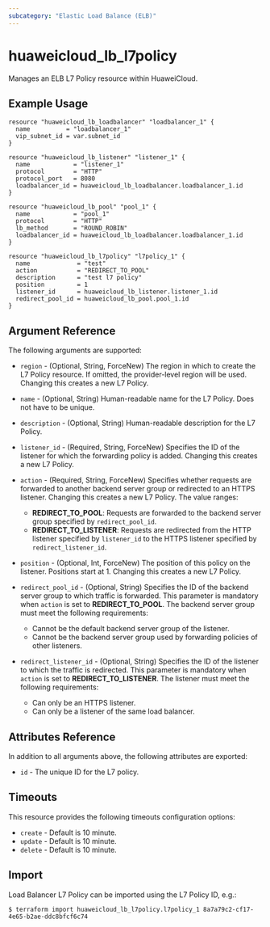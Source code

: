 ```yaml
---
subcategory: "Elastic Load Balance (ELB)"
---
```


# huaweicloud_lb_l7policy

Manages an ELB L7 Policy resource within HuaweiCloud.

## Example Usage

```hcl
resource "huaweicloud_lb_loadbalancer" "loadbalancer_1" {
  name          = "loadbalancer_1"
  vip_subnet_id = var.subnet_id
}

resource "huaweicloud_lb_listener" "listener_1" {
  name            = "listener_1"
  protocol        = "HTTP"
  protocol_port   = 8080
  loadbalancer_id = huaweicloud_lb_loadbalancer.loadbalancer_1.id
}

resource "huaweicloud_lb_pool" "pool_1" {
  name            = "pool_1"
  protocol        = "HTTP"
  lb_method       = "ROUND_ROBIN"
  loadbalancer_id = huaweicloud_lb_loadbalancer.loadbalancer_1.id
}

resource "huaweicloud_lb_l7policy" "l7policy_1" {
  name             = "test"
  action           = "REDIRECT_TO_POOL"
  description      = "test l7 policy"
  position         = 1
  listener_id      = huaweicloud_lb_listener.listener_1.id
  redirect_pool_id = huaweicloud_lb_pool.pool_1.id
}
```

## Argument Reference

The following arguments are supported:

* `region` - (Optional, String, ForceNew) The region in which to create the L7 Policy resource. If omitted, the
  provider-level region will be used. Changing this creates a new L7 Policy.

* `name` - (Optional, String) Human-readable name for the L7 Policy. Does not have to be unique.

* `description` - (Optional, String) Human-readable description for the L7 Policy.

* `listener_id` - (Required, String, ForceNew) Specifies the ID of the listener for which the forwarding policy is added.
  Changing this creates a new L7 Policy.

* `action` - (Required, String, ForceNew) Specifies whether requests are forwarded to another backend server group
  or redirected to an HTTPS listener. Changing this creates a new L7 Policy. The value ranges:
  + **REDIRECT_TO_POOL**: Requests are forwarded to the backend server group specified by `redirect_pool_id`.
  + **REDIRECT_TO_LISTENER**: Requests are redirected from the HTTP listener specified by `listener_id` to the
    HTTPS listener specified by `redirect_listener_id`.

* `position` - (Optional, Int, ForceNew) The position of this policy on the listener. Positions start at 1.
  Changing this creates a new L7 Policy.

* `redirect_pool_id` - (Optional, String) Specifies the ID of the backend server group to which traffic is forwarded.
  This parameter is mandatory when `action` is set to **REDIRECT_TO_POOL**. The backend server group must meet the
  following requirements:
  + Cannot be the default backend server group of the listener.
  + Cannot be the backend server group used by forwarding policies of other listeners.

* `redirect_listener_id` - (Optional, String) Specifies the ID of the listener to which the traffic is redirected.
  This parameter is mandatory when `action` is set to **REDIRECT_TO_LISTENER**. The listener must meet the
  following requirements:
  + Can only be an HTTPS listener.
  + Can only be a listener of the same load balancer.

## Attributes Reference

In addition to all arguments above, the following attributes are exported:

* `id` - The unique ID for the L7 policy.

## Timeouts

This resource provides the following timeouts configuration options:

* `create` - Default is 10 minute.
* `update` - Default is 10 minute.
* `delete` - Default is 10 minute.

## Import

Load Balancer L7 Policy can be imported using the L7 Policy ID, e.g.:

```
$ terraform import huaweicloud_lb_l7policy.l7policy_1 8a7a79c2-cf17-4e65-b2ae-ddc8bfcf6c74
```
